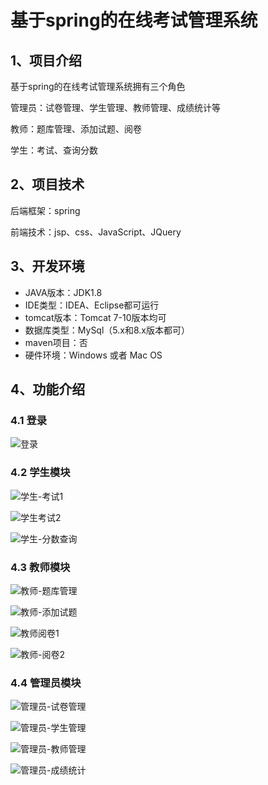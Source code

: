 # 基于spring的在线考试管理系统


## 1、项目介绍

基于spring的在线考试管理系统拥有三个角色

管理员：试卷管理、学生管理、教师管理、成绩统计等

教师：题库管理、添加试题、阅卷

学生：考试、查询分数


## 2、项目技术

后端框架：spring

前端技术：jsp、css、JavaScript、JQuery

## 3、开发环境

- JAVA版本：JDK1.8
- IDE类型：IDEA、Eclipse都可运行
- tomcat版本：Tomcat 7-10版本均可
- 数据库类型：MySql（5.x和8.x版本都可） 
- maven项目：否
- 硬件环境：Windows 或者 Mac OS


## 4、功能介绍

### 4.1 登录

![登录](https://project-images-1256969109.cos.ap-chongqing.myqcloud.com/Typora-Images/202208131530760.jpg)

### 4.2 学生模块

![学生-考试1](https://project-images-1256969109.cos.ap-chongqing.myqcloud.com/Typora-Images/202208131530144.jpg)

![学生考试2](https://project-images-1256969109.cos.ap-chongqing.myqcloud.com/Typora-Images/202208131530294.jpg)

![学生-分数查询](https://project-images-1256969109.cos.ap-chongqing.myqcloud.com/Typora-Images/202208131530378.jpg)

### 4.3 教师模块

![教师-题库管理](https://project-images-1256969109.cos.ap-chongqing.myqcloud.com/Typora-Images/202208131530333.jpg)

![教师-添加试题](https://project-images-1256969109.cos.ap-chongqing.myqcloud.com/Typora-Images/202208131530965.jpg)

![教师阅卷1](https://project-images-1256969109.cos.ap-chongqing.myqcloud.com/Typora-Images/202208131530585.jpg)

![教师-阅卷2](https://project-images-1256969109.cos.ap-chongqing.myqcloud.com/Typora-Images/202208131530965.jpg)

### 4.4 管理员模块

![管理员-试卷管理](https://project-images-1256969109.cos.ap-chongqing.myqcloud.com/Typora-Images/202208131530651.jpg)

![管理员-学生管理](https://project-images-1256969109.cos.ap-chongqing.myqcloud.com/Typora-Images/202208131530161.jpg)

![管理员-教师管理](https://project-images-1256969109.cos.ap-chongqing.myqcloud.com/Typora-Images/202208131530436.jpg)

![管理员-成绩统计](https://project-images-1256969109.cos.ap-chongqing.myqcloud.com/Typora-Images/202208131531486.jpg)


